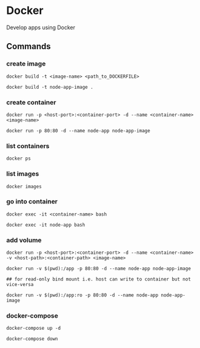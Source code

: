 # Docker
Develop apps using Docker

## Commands

### create image
```
docker build -t <image-name> <path_to_DOCKERFILE>

docker build -t node-app-image .
```

### create container
```
docker run -p <host-port>:<container-port> -d --name <container-name> <image-name>

docker run -p 80:80 -d --name node-app node-app-image
```

### list containers
```
docker ps
```

### list images
```
docker images
```

### go into container
```
docker exec -it <container-name> bash

docker exec -it node-app bash
```

### add volume
```
docker run -p <host-port>:<container-port> -d --name <container-name> -v <host-path>:<container-path> <image-name>

docker run -v $(pwd):/app -p 80:80 -d --name node-app node-app-image

## for read-only bind mount i.e. host can write to container but not vice-versa

docker run -v $(pwd):/app:ro -p 80:80 -d --name node-app node-app-image

```


### docker-compose
```
docker-compose up -d

docker-compose down
```

